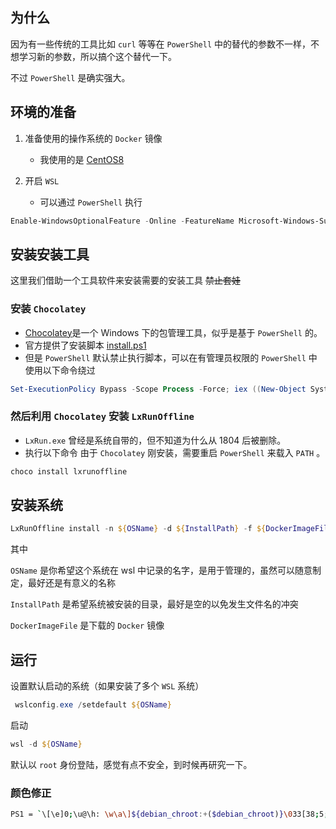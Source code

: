 ## 为什么

因为有一些传统的工具比如 `curl` 等等在 `PowerShell` 中的替代的参数不一样，不想学习新的参数，所以搞个这个替代一下。

不过 `PowerShell` 是确实强大。

## 环境的准备

1. 准备使用的操作系统的 `Docker` 镜像
	- 我使用的是 [CentOS8](https://github.com/CentOS/sig-cloud-instance-images/blob/CentOS-8-x86_64/docker/centos-8-container.tar.xz)
2. 开启 `WSL`

	- 可以通过 `PowerShell` 执行

```PowerShell
Enable-WindowsOptionalFeature -Online -FeatureName Microsoft-Windows-Subsystem-Linux
```

## 安装安装工具

这里我们借助一个工具软件来安装需要的安装工具
~~禁止套娃~~

### 安装 `Chocolatey`

- [Chocolatey](https://chocolatey.org/)是一个 Windows 下的包管理工具，似乎是基于 `PowerShell` 的。
- 官方提供了安装脚本 [install.ps1](https://chocolatey.org/install.ps1)
- 但是 `PowerShell` 默认禁止执行脚本，可以在有管理员权限的 `PowerShell` 中使用以下命令绕过

```PowerShell
Set-ExecutionPolicy Bypass -Scope Process -Force; iex ((New-Object System.Net.WebClient).DownloadString('https://chocolatey.org/install.ps1'))
```

### 然后利用 `Chocolatey` 安装 `LxRunOffline`

- `LxRun.exe` 曾经是系统自带的，但不知道为什么从 1804 后被删除。
- 执行以下命令
由于 `Chocolatey` 刚安装，需要重启 `PowerShell` 来载入 `PATH` 。

```PowerShell
choco install lxrunoffline
```

## 安装系统

```PowerShell
LxRunOffline install -n ${OSName} -d ${InstallPath} -f ${DockerImageFile}
```

其中

`OSName` 是你希望这个系统在 wsl 中记录的名字，是用于管理的，虽然可以随意制定，最好还是有意义的名称

`InstallPath` 是希望系统被安装的目录，最好是空的以免发生文件名的冲突

`DockerImageFile` 是下载的 `Docker` 镜像

## 运行

设置默认启动的系统（如果安装了多个 `WSL` 系统）

```PowerShell
 wslconfig.exe /setdefault ${OSName}
```

启动

```PowerShell
wsl -d ${OSName}
```

默认以 `root` 身份登陆，感觉有点不安全，到时候再研究一下。

### 颜色修正

```bash
PS1 = `\[\e]0;\u@\h: \w\a\]${debian_chroot:+($debian_chroot)}\033[38;5;3m\t \033[38;5;2m\d \[\033[38;5;88m\]\u\033[00m@\033[01;32m\h\[\033[00m\]:\[\033[01;34m\]\w\[\033[00m\]\$`
```
